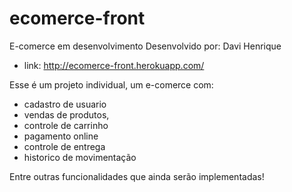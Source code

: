 # ecomerce-front
E-comerce em desenvolvimento
Desenvolvido por: Davi Henrique
* link: http://ecomerce-front.herokuapp.com/

Esse é um projeto individual, um e-comerce com:
* cadastro de usuario 
* vendas de produtos,
* controle de carrinho
* pagamento online
* controle de entrega 
* historico de movimentação 

Entre outras funcionalidades que ainda serão implementadas!



